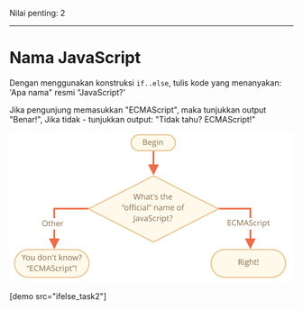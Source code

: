 Nilai penting: 2

---

# Nama JavaScript

Dengan menggunakan konstruksi `if..else`, tulis kode yang menanyakan: 'Apa nama" resmi "JavaScript?'

Jika pengunjung memasukkan "ECMAScript", maka tunjukkan output "Benar!", Jika tidak - tunjukkan output: "Tidak tahu? ECMAScript!"

![](ifelse_task2.svg)

[demo src="ifelse_task2"]
